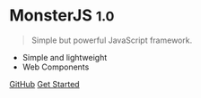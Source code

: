 # MonsterJS <small>1.0</small>

> Simple but powerful JavaScript framework.

- Simple and lightweight
- Web Components

[GitHub](https://github.com/monster-js)
[Get Started](/getting-started/what-is-monster-js)
